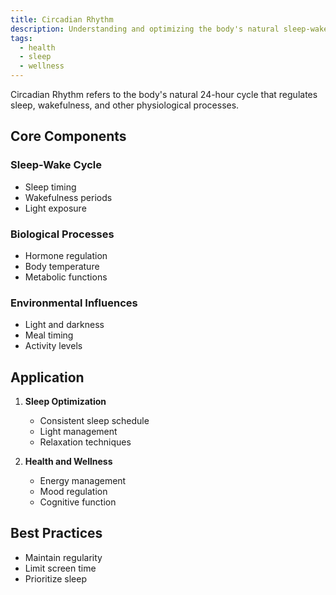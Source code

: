 ```yaml
---
title: Circadian Rhythm
description: Understanding and optimizing the body's natural sleep-wake cycle
tags:
  - health
  - sleep
  - wellness
---
```


Circadian Rhythm refers to the body's natural 24-hour cycle that regulates sleep, wakefulness, and other physiological processes.

## Core Components

### Sleep-Wake Cycle

- Sleep timing
- Wakefulness periods
- Light exposure

### Biological Processes

- Hormone regulation
- Body temperature
- Metabolic functions

### Environmental Influences

- Light and darkness
- Meal timing
- Activity levels

## Application

1. **Sleep Optimization**

   - Consistent sleep schedule
   - Light management
   - Relaxation techniques

2. **Health and Wellness**
   - Energy management
   - Mood regulation
   - Cognitive function

## Best Practices

- Maintain regularity
- Limit screen time
- Prioritize sleep
